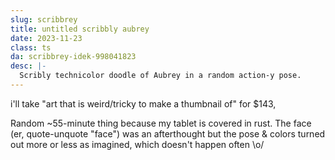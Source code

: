 ```yaml
---
slug: scribbrey
title: untitled scribbly aubrey
date: 2023-11-23
class: ts
da: scribbrey-idek-998041823
desc: |-
  Scribly technicolor doodle of Aubrey in a random action-y pose.
---
```

i'll take "art that is weird/tricky to make a thumbnail of" for $143,

Random ~55-minute thing because my tablet is covered in rust. The face (er, quote-unquote "face") was an afterthought but the pose & colors turned out more or less as imagined, which doesn't happen often \o/